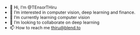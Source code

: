 - 👋 Hi, I’m @TEnsorTHiru
- 👀 I’m interested in computer vision, deep learning and finance.
- 🌱 I’m currently learning computer vision
- 💞️ I’m looking to collaborate on deep learning
- 📫 How to reach me thiru@blend.to

<!---
TEnsorTHiru/TEnsorTHiru is a ✨ special ✨ repository because its `README.md` (this file) appears on your GitHub profile.
You can click the Preview link to take a look at your changes.
--->

